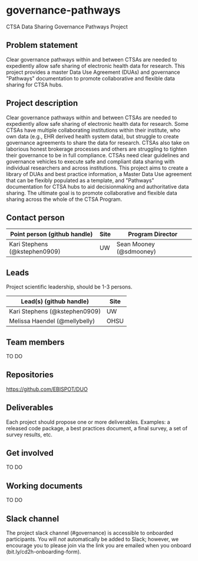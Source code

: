 # governance-pathways
CTSA Data Sharing Governance Pathways Project

## Problem statement
Clear governance pathways within and between CTSAs are needed to expediently allow safe sharing of electronic health data for research. This project provides a master Data Use Agreement (DUAs) and governance "Pathways" documentation to promote collaborative and flexible data sharing for CTSA hubs.

## Project description
Clear governance pathways within and between CTSAs are needed to expediently allow safe sharing of electronic health data for research. Some CTSAs have multiple collaborating institutions within their institute, who own data (e.g., EHR derived health system data), but struggle to create governance agreements to share the data for research. CTSAs also take on laborious honest brokerage processes and others are struggling to tighten their governance to be in full compliance. CTSAs need clear guidelines and governance vehicles to execute safe and compliant data sharing with individual researchers and across institutions. This project aims to create a library of DUAs and best practice information, a Master Data Use agreement that can be flexibly populated as a template, and "Pathways" documentation for CTSA hubs to aid decisionmaking and authoritative data sharing. The ultimate goal is to promote collaborative and flexible data sharing across the whole of the CTSA Program.

## Contact person

Point person (github handle) | Site | Program Director
----------|--------------|---------------
Kari Stephens (@kstephen0909) | UW | Sean Mooney (@sdmooney)

## Leads 

Project scientific leadership, should be 1-3 persons. 

Lead(s) (github handle) | Site
----------|--------------|
Kari Stephens (@kstephen0909) | UW
Melissa Haendel (@mellybelly) | OHSU


## Team members 

TO DO

## Repositories

https://github.com/EBISPOT/DUO

## Deliverables
Each project should propose one or more deliverables. Examples: a released code package, a best practices document, a final survey, a set of survey results, etc.

## Get involved
TO DO

## Working documents
TO DO

## Slack channel
The project slack channel (#governance) is accessible to onboarded participants. You will *not* automatically be added to Slack; however, we encourage you to please join via the link you are emailed when you onboard (bit.ly/cd2h-onboarding-form).


